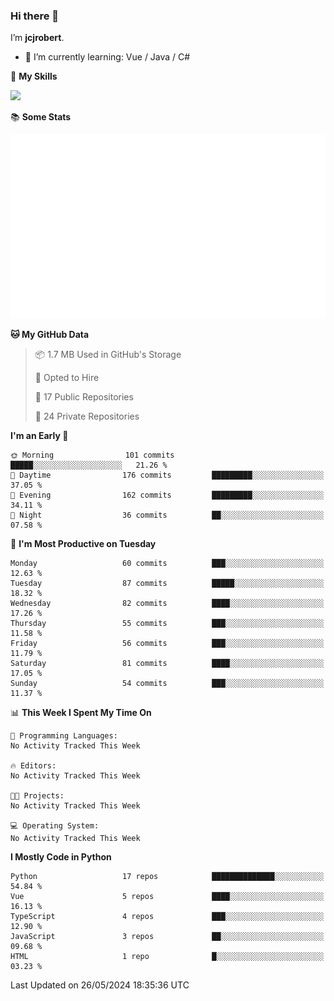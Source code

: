 ### Hi there 👋

I’m **jcjrobert**.

- 🌱 I’m currently learning: Vue / Java / C#

🌟 **My Skills**

![](https://img.shields.io/badge/-Python-3e74a2?style=flat-square&logo=Python&logoColor=fff)

📚 **Some Stats**

![](https://github.com/jcjrobert/github-stats/blob/master/generated/overview.svg)

<!--START_SECTION:waka-->
**🐱 My GitHub Data** 

> 📦 1.7 MB Used in GitHub's Storage 
 > 
> 💼 Opted to Hire
 > 
> 📜 17 Public Repositories 
 > 
> 🔑 24 Private Repositories 
 > 
**I'm an Early 🐤** 

```text
🌞 Morning                101 commits         █████░░░░░░░░░░░░░░░░░░░░   21.26 % 
🌆 Daytime                176 commits         █████████░░░░░░░░░░░░░░░░   37.05 % 
🌃 Evening                162 commits         █████████░░░░░░░░░░░░░░░░   34.11 % 
🌙 Night                  36 commits          ██░░░░░░░░░░░░░░░░░░░░░░░   07.58 % 
```
📅 **I'm Most Productive on Tuesday** 

```text
Monday                   60 commits          ███░░░░░░░░░░░░░░░░░░░░░░   12.63 % 
Tuesday                  87 commits          █████░░░░░░░░░░░░░░░░░░░░   18.32 % 
Wednesday                82 commits          ████░░░░░░░░░░░░░░░░░░░░░   17.26 % 
Thursday                 55 commits          ███░░░░░░░░░░░░░░░░░░░░░░   11.58 % 
Friday                   56 commits          ███░░░░░░░░░░░░░░░░░░░░░░   11.79 % 
Saturday                 81 commits          ████░░░░░░░░░░░░░░░░░░░░░   17.05 % 
Sunday                   54 commits          ███░░░░░░░░░░░░░░░░░░░░░░   11.37 % 
```


📊 **This Week I Spent My Time On** 

```text
💬 Programming Languages: 
No Activity Tracked This Week

🔥 Editors: 
No Activity Tracked This Week

🐱‍💻 Projects: 
No Activity Tracked This Week

💻 Operating System: 
No Activity Tracked This Week
```

**I Mostly Code in Python** 

```text
Python                   17 repos            ██████████████░░░░░░░░░░░   54.84 % 
Vue                      5 repos             ████░░░░░░░░░░░░░░░░░░░░░   16.13 % 
TypeScript               4 repos             ███░░░░░░░░░░░░░░░░░░░░░░   12.90 % 
JavaScript               3 repos             ██░░░░░░░░░░░░░░░░░░░░░░░   09.68 % 
HTML                     1 repo              █░░░░░░░░░░░░░░░░░░░░░░░░   03.23 % 
```




 Last Updated on 26/05/2024 18:35:36 UTC
<!--END_SECTION:waka-->
